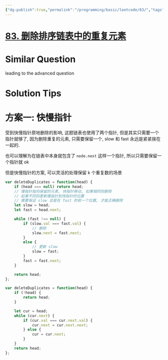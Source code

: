 ```yaml
---
{"dg-publish":true,"permalink":"/programming/basic/leetcode/83/","tags":["leetcode/pointer/fast-slow","leetcode/space/in-place"]}
---
```



# [83. 删除排序链表中的重复元素](https://leetcode.cn/problems/remove-duplicates-from-sorted-list/)

# Similar Question

leading to the advanced question

# Solution Tips

# 方案一: 快慢指针

受到快慢指针原地删除的影响, 这题链表也使用了两个指针, 但是其实只需要一个指针就够了, 因为删除重复的元素, 只需要保留一个, slow 和 fast 永远是紧紧挨在一起的.

也可以理解为在链表中本身就包含了 `node.next` 这样一个指针, 所以只需要保留一个指针就 ok

但是快慢指针的方案, 可以灵活的处理保留 k 个重复数的场景

```js
var deleteDuplicates = function(head) {
    if (head === null) return head;
    // 慢指针指向保留的元素, 快指针移动, 如果相同则删除
    // 如果不同则更新慢指针到快指针的位置
    // 需要保证 slow 总是在 fast 的前一个位置, 才能正确删除
    let slow = head;
    let fast = head.next;

    while (fast !== null) {
        if (slow.val === fast.val) {
            // 删除
            slow.next = fast.next; 
        }
        else {
            // 更新 slow
            slow = fast;
        }
        fast = fast.next;
    }

    return head;
};
```

```js
var deleteDuplicates = function(head) {
    if (!head) {
        return head;
    }

    let cur = head;
    while (cur.next) {
        if (cur.val === cur.next.val) {
            cur.next = cur.next.next;
        } else {
            cur = cur.next;
        }
    }
    return head;
};
```
